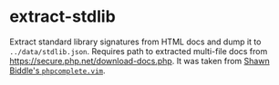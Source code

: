 
extract-stdlib
==============

Extract standard library signatures from HTML docs and dump it to `../data/stdlib.json`.
Requires path to extracted multi-file docs from <https://secure.php.net/download-docs.php>.
It was taken from [Shawn Biddle's `phpcomplete.vim`](https://github.com/shawncplus/phpcomplete.vim).

